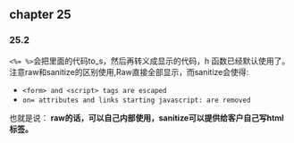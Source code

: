## chapter 25

### 25.2

`<%= %>`会把里面的代码to_s，然后再转义成显示的代码，h 函数已经默认使用了。  
注意raw和sanitize的区别使用,Raw直接全部显示，而sanitize会使得:  
* `<form> and <script> tags are escaped`
* `on= attributes and links starting javascript: are removed`

也就是说： **raw的话，可以自己内部使用，sanitize可以提供给客户自己写html标签。**

